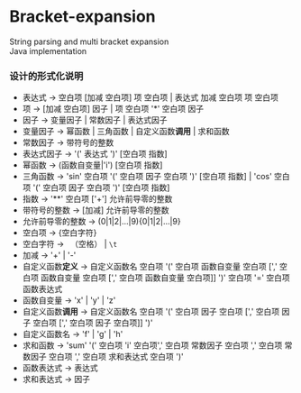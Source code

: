 # Bracket-expansion
String parsing and multi bracket expansion  
Java implementation

### 设计的形式化说明
* 表达式 $\rightarrow$ 空白项 [加减 空白项] 项 空白项 | 表达式 加减 空白项 项 空白项
* 项 $\rightarrow$ [加减 空白项] 因子 | 项 空白项 '\*' 空白项 因子
* 因子 $\rightarrow$​ 变量因子 | 常数因子 | 表达式因子
* 变量因子 $\rightarrow$ 幂函数 | 三角函数 | 自定义函数**调用** | 求和函数
* 常数因子 $\rightarrow$​ 带符号的整数
* 表达式因子 $\rightarrow$​ '(' 表达式 ')' [空白项 指数]
* 幂函数 $\rightarrow$ (函数自变量|'i') [空白项 指数]
* 三角函数 $\rightarrow$ 'sin' 空白项 '(' 空白项 因子 空白项 ')' [空白项 指数] | 'cos' 空白项 '(' 空白项 因子 空白项 ')' [空白项 指数]
* 指数 $\rightarrow$ '\*\*' 空白项 ['+'] 允许前导零的整数
* 带符号的整数 $\rightarrow$ [加减] 允许前导零的整数
* 允许前导零的整数 $\rightarrow$ (0|1|2|…|9){0|1|2|…|9}
* 空白项 $\rightarrow$ {空白字符}
* 空白字符 $\rightarrow$ ` `（空格） | `\t`
* 加减 $\rightarrow$ '+' | '-'
* 自定义函数**定义** $\rightarrow$ 自定义函数名 空白项 '(' 空白项 函数自变量 空白项 [',' 空白项 函数自变量 空白项 [',' 空白项 函数自变量 空白项]] ')' 空白项 '=' 空白项 函数表达式
* 函数自变量 $\rightarrow$ 'x' | 'y' | 'z'
* 自定义函数**调用** $\rightarrow$ 自定义函数名 空白项 '(' 空白项 因子 空白项 [',' 空白项 因子 空白项 [',' 空白项 因子 空白项]] ')'
* 自定义函数名 $\rightarrow$ 'f' | 'g' | 'h'
* 求和函数 $\rightarrow$ 'sum' '(' 空白项 'i' 空白项',' 空白项 常数因子 空白项 ',' 空白项 常数因子 空白项 ',' 空白项 求和表达式 空白项 ')'
* 函数表达式 $\rightarrow$ 表达式
* 求和表达式 $\rightarrow$ 因子
